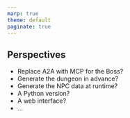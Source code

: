 ```yaml
---
marp: true
theme: default
paginate: true
---
```

## Perspectives
- Replace A2A with MCP for the Boss?
- Generate the dungeon in advance?
- Generate the NPC data at runtime?
- A Python version?
- A web interface?
- ...
